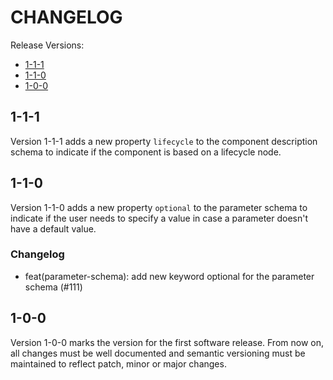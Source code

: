 # CHANGELOG

Release Versions:

- [1-1-1](#111)
- [1-1-0](#110)
- [1-0-0](#100)

## 1-1-1

Version 1-1-1 adds a new property `lifecycle` to the component description schema to indicate if the component is based
on a lifecycle node.

## 1-1-0

Version 1-1-0 adds a new property `optional` to the parameter schema to indicate if the user needs to specify a value in
case a parameter doesn't have a default value.

### Changelog

- feat(parameter-schema): add new keyword optional for the parameter schema (#111)

## 1-0-0

Version 1-0-0 marks the version for the first software release. From now on, all changes must be well documented and
semantic versioning must be maintained to reflect patch, minor or major changes.